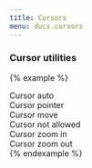 ```yaml
---
title: Cursors
menu: docs.cursors
---
```


### Cursor utilities 

{% example %}
<div class="row text-center">
  <div class="col-4 mb-3">
    <div class="cursor-auto bg-light py-3">Cursor auto</div>
  </div>
  <div class="col-4 mb-3">
    <div class="cursor-pointer bg-light py-3">Cursor pointer</div>
  </div>
  <div class="col-4 mb-3">
    <div class="cursor-move bg-light py-3">Cursor move</div>
  </div>
  <div class="col-4">
    <div class="cursor-not-allowed bg-light py-3">Cursor not allowed</div>
  </div>
  <div class="col-4">
    <div class="cursor-zoom-in bg-light py-3">Cursor zoom in</div>
  </div>
  <div class="col-4">
    <div class="cursor-zoom-out bg-light py-3">Cursor zoom out</div>
  </div>
</div>
{% endexample %}
